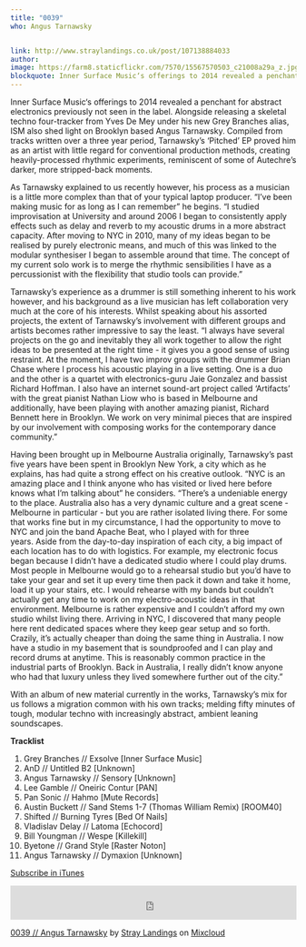 ```yaml
---
title: "0039"
who: Angus Tarnawsky


link: http://www.straylandings.co.uk/post/107138884033
author:
image: https://farm8.staticflickr.com/7570/15567570503_c21008a29a_z.jpg
blockquote: Inner Surface Music‘s offerings to 2014 revealed a penchant for abstract electronics previously not seen in the label. Alongside releasing a skeletal techno four-tracker from Yves De Mey under his new Grey Branches alias, ISM also shed light on Brooklyn based Angus Tarnawsky. Compiled from tracks written over a three year period, Tarnawsky’s ‘Pitched’ EP proved him as an artist with little regard for conventional production methods, creating heavily-processed rhythmic experiments, reminiscent of some of Autechre’s darker, more stripped-back moments.
---
```


Inner Surface Music‘s offerings to 2014 revealed a penchant for abstract electronics previously not seen in the label. Alongside releasing a skeletal techno four-tracker from Yves De Mey under his new Grey Branches alias, ISM also shed light on Brooklyn based Angus Tarnawsky. Compiled from tracks written over a three year period, Tarnawsky’s ‘Pitched’ EP proved him as an artist with little regard for conventional production methods, creating heavily-processed rhythmic experiments, reminiscent of some of Autechre’s darker, more stripped-back moments.

As Tarnawsky explained to us recently however, his process as a musician is a little more complex than that of your typical laptop producer. “I’ve been making music for as long as I can remember” he begins. “I studied improvisation at University and around 2006 I began to consistently apply effects such as delay and reverb to my acoustic drums in a more abstract capacity. After moving to NYC in 2010, many of my ideas began to be realised by purely electronic means, and much of this was linked to the modular synthesiser I began to assemble around that time. The concept of my current solo work is to merge the rhythmic sensibilities I have as a percussionist with the flexibility that studio tools can provide.”

Tarnawsky’s experience as a drummer is still something inherent to his work however, and his background as a live musician has left collaboration very much at the core of his interests. Whilst speaking about his assorted projects, the extent of Tarnawsky’s involvement with different groups and artists becomes rather impressive to say the least. “I always have several projects on the go and inevitably they all work together to allow the right ideas to be presented at the right time - it gives you a good sense of using restraint. At the moment, I have two improv groups with the drummer Brian Chase where I process his acoustic playing in a live setting. One is a duo and the other is a quartet with electronics-guru Jaie Gonzalez and bassist Richard Hoffman. I also have an internet sound-art project called ‘Artifacts’ with the great pianist Nathan Liow who is based in Melbourne and additionally, have been playing with another amazing pianist, Richard Bennett here in Brooklyn. We work on very minimal pieces that are inspired by our involvement with composing works for the contemporary dance community.”

Having been brought up in Melbourne Australia originally, Tarnawsky’s past five years have been spent in Brooklyn New York, a city which as he explains, has had quite a strong effect on his creative outlook. “NYC is an amazing place and I think anyone who has visited or lived here before knows what I’m talking about” he considers. “There’s a undeniable energy to the place. Australia also has a very dynamic culture and a great scene - Melbourne in particular - but you are rather isolated living there. For some that works fine but in my circumstance, I had the opportunity to move to NYC and join the band Apache Beat, who I played with for three years. Aside from the day-to-day inspiration of each city, a big impact of each location has to do with logistics. For example, my electronic focus began because I didn’t have a dedicated studio where I could play drums. Most people in Melbourne would go to a rehearsal studio but you’d have to take your gear and set it up every time then pack it down and take it home, load it up your stairs, etc. I would rehearse with my bands but couldn’t actually get any time to work on my electro-acoustic ideas in that environment. Melbourne is rather expensive and I couldn’t afford my own studio whilst living there. Arriving in NYC, I discovered that many people here rent dedicated spaces where they keep gear setup and so forth. Crazily, it’s actually cheaper than doing the same thing in Australia. I now have a studio in my basement that is soundproofed and I can play and record drums at anytime. This is reasonably common practice in the industrial parts of Brooklyn. Back in Australia, I really didn’t know anyone who had that luxury unless they lived somewhere further out of the city.”

With an album of new material currently in the works, Tarnawsky’s mix for us follows a migration common with his own tracks; melding fifty minutes of tough, modular techno with increasingly abstract, ambient leaning soundscapes.

**Tracklist**

  1. Grey Branches // Exsolve [Inner Surface Music]
  2. AnD // Untitled B2 [Unknown]
  3. Angus Tarnawsky // Sensory [Unknown]
  4. Lee Gamble // Oneiric Contur [PAN]
  5. Pan Sonic // Hahmo [Mute Records]
  6. Austin Buckett // Sand Stems 1-7 (Thomas William Remix) [ROOM40]
  7. Shifted // Burning Tyres [Bed Of Nails]
  8. Vladislav Delay // Latoma [Echocord]
  9. Bill Youngman // Wespe [Killekill]
  10. Byetone // Grand Style [Raster Noton]
  11. Angus Tarnawsky // Dymaxion [Unknown]

[Subscribe in iTunes](https://itunes.apple.com/gb/podcast/stray-landings-mix-series/id556425050?mt=2)

<iframe frameborder="0" height="60" src="https://www.mixcloud.com/widget/iframe/?feed=http%3A%2F%2Fwww.mixcloud.com%2Fstraylandings%2F0039-angus-tarnawsky%2F&amp;mini=1&amp;embed_uuid=c9835293-04bc-4f67-bbe2-59912328a8e1&amp;replace=0&amp;hide_cover=1&amp;hide_artwork=1&amp;embed_type=widget_standard&amp;hide_tracklist=1" width="100%"></iframe>

[0039 // Angus Tarnawsky](http://www.mixcloud.com/straylandings/0039-angus-tarnawsky/?utm_source=widget&amp;utm_medium=web&amp;utm_campaign=base_links&amp;utm_term=resource_link) by [Stray Landings](http://www.mixcloud.com/straylandings/?utm_source=widget&amp;utm_medium=web&amp;utm_campaign=base_links&amp;utm_term=profile_link) on [Mixcloud](http://www.mixcloud.com/?utm_source=widget&utm_medium=web&utm_campaign=base_links&utm_term=homepage_link)